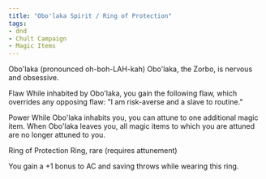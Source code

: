 ```yaml
---
title: "Obo'laka Spirit / Ring of Protection"
tags: 
- dnd
- Chult Campaign
- Magic Items
---
```

Obo'laka
(pronounced oh-boh-LAH-kah)
Obo'laka, the Zorbo, is nervous and obsessive.

Flaw
While inhabited by Obo'laka, you gain the following flaw, which overrides any opposing flaw: "I am risk-averse and a slave to routine."

Power
While Obo'laka inhabits you, you can attune to one additional magic item. When Obo'laka leaves you, all magic items to which you are attuned are no longer attuned to you.

Ring of Protection
Ring, rare (requires attunement)

You gain a +1 bonus to AC and saving throws while wearing this ring.

